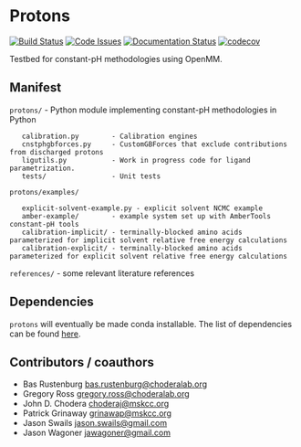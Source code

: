 Protons
=======

[![Build Status](https://travis-ci.org/choderalab/protons.svg?branch=master)](https://travis-ci.org/choderalab/protons)
[![Code Issues](https://www.quantifiedcode.com/api/v1/project/b852925afabc4ff3aa41d94b4b2623dc/badge.svg)](https://www.quantifiedcode.com/app/project/b852925afabc4ff3aa41d94b4b2623dc)
[![Documentation Status](https://readthedocs.org/projects/protons/badge/?version=latest)](http://protons.readthedocs.io/en/latest/?badge=latest)
[![codecov](https://codecov.io/gh/choderalab/protons/branch/master/graph/badge.svg)](https://codecov.io/gh/choderalab/protons)


Testbed for constant-pH methodologies using OpenMM.

## Manifest ##

`protons/`  - Python module implementing constant-pH methodologies in Python

```
   calibration.py        - Calibration engines
   cnstphgbforces.py     - CustomGBForces that exclude contributions from discharged protons
   ligutils.py           - Work in progress code for ligand parametrization.
   tests/                - Unit tests
```

`protons/examples/`

```
   explicit-solvent-example.py - explicit solvent NCMC example
   amber-example/        - example system set up with AmberTools constant-pH tools
   calibration-implicit/ - terminally-blocked amino acids parameterized for implicit solvent relative free energy calculations
   calibration-explicit/ - terminally-blocked amino acids parameterized for explicit solvent relative free energy calculations
```

`references/`           - some relevant literature references

## Dependencies ##

`protons` will eventually be made conda installable. The list of dependencies can be found [here](devtools/conda-recipe/meta.yaml).  


## Contributors / coauthors ##
* Bas Rustenburg <bas.rustenburg@choderalab.org>
* Gregory Ross <gregory.ross@choderalab.org>
* John D. Chodera <choderaj@mskcc.org>
* Patrick Grinaway <grinawap@mskcc.org>
* Jason Swails <jason.swails@gmail.com>
* Jason Wagoner <jawagoner@gmail.com>
